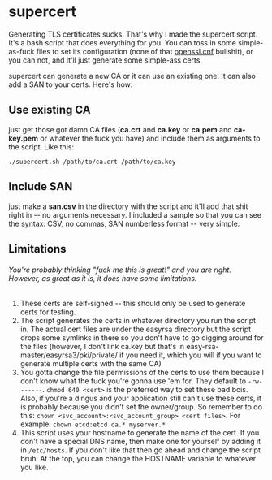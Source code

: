 # supercert

Generating TLS certificates sucks. That's why I made the supercert script. It's a bash script that does everything for you. You can toss in some simple-as-fuck files to set its configuration (none of that [openssl.cnf](http://web.mit.edu/crypto/openssl.cnf) bullshit), or you can not, and it'll just generate some simple-ass certs.

supercert can generate a new CA or it can use an existing one. It can also add a SAN to your certs. Here's how:

## Use existing CA

just get those got damn CA files (**ca.crt** and **ca.key** or **ca.pem** and **ca-key.pem** or whatever the fuck you have) and include them as arguments to the script. Like this:

`./supercert.sh /path/to/ca.crt /path/to/ca.key`

## Include SAN

just make a **san.csv** in the directory with the script and it'll add that shit right in -- no arguments necessary. I included a sample so that you can see the syntax: CSV, no commas, SAN numberless format -- very simple.

## Limitations
###### You're probably thinking "fuck me this is great!" and you are right. However, as great as it is, it does have some limitations.
1. These certs are self-signed -- this should only be used to generate certs for testing.
2. The script generates the certs in whatever directory you run the script in. The actual cert files are under the easyrsa directory but the script drops some symlinks in there so you don't have to go digging around for the files (however, I don't link ca.key but that's in easy-rsa-master/easyrsa3/pki/private/ if you need it, which you will if you want to generate multiple certs with the same CA)
3. You gotta change the file permissions of the certs to use them because I don't know what the fuck you're gonna use 'em for. They default to `-rw-------`. `chmod 640 <cert>` is the preferred way to set these bad bois. Also, if you're a dingus and your application still can't use these certs, it is probably because you didn't set the owner/group. So remember to do this: `chown <svc_account>:<svc_account_group> <cert files>`. For example: `chown etcd:etcd ca.* myserver.*`
4. This script uses your hostname to generate the name of the cert. If you don't have a special DNS name, then make one for yourself by adding it in `/etc/hosts`. If you don't like that then go ahead and change the script bruh. At the top, you can change the HOSTNAME variable to whatever you like.

